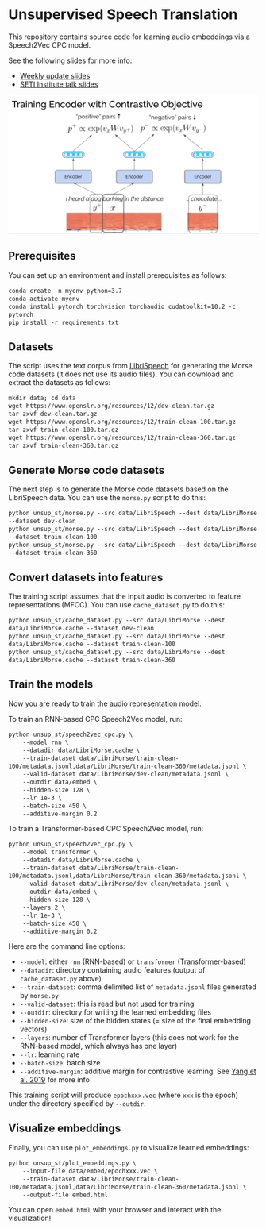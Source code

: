 # Unsupervised Speech Translation

This repository contains source code for learning audio embeddings via a Speech2Vec CPC model.

See the following slides for more info:

* [Weekly update slides](https://docs.google.com/presentation/d/1nZjLOLjB-Lwm3I-ZRDAyotCXCAJXAJXgouyXtTyk5Kk/edit?usp=sharing)
* [SETI Institute talk slides](https://docs.google.com/presentation/d/1v-_BFgZ1n_OloOqbtun5WlOtQrMzthyHuiQob139P20/edit?usp=sharing)

![](cpc.png)

## Prerequisites

You can set up an environment and install prerequisites as follows:

```
conda create -n myenv python=3.7
conda activate myenv
conda install pytorch torchvision torchaudio cudatoolkit=10.2 -c pytorch
pip install -r requirements.txt
```

## Datasets

The script uses the text corpus from [LibriSpeech](https://www.openslr.org/12) for generating the Morse code datasets (it does not use its audio files). You can download and extract the datasets as follows:

```
mkdir data; cd data
wget https://www.openslr.org/resources/12/dev-clean.tar.gz
tar zxvf dev-clean.tar.gz
wget https://www.openslr.org/resources/12/train-clean-100.tar.gz
tar zxvf train-clean-100.tar.gz
wget https://www.openslr.org/resources/12/train-clean-360.tar.gz
tar zxvf train-clean-360.tar.gz
```

## Generate Morse code datasets

The next step is to generate the Morse code datasets based on the LibriSpeech data. You can use the `morse.py` script to do this:

```
python unsup_st/morse.py --src data/LibriSpeech --dest data/LibriMorse --dataset dev-clean
python unsup_st/morse.py --src data/LibriSpeech --dest data/LibriMorse --dataset train-clean-100
python unsup_st/morse.py --src data/LibriSpeech --dest data/LibriMorse --dataset train-clean-360
```

## Convert datasets into features

The training script assumes that the input audio is converted to feature representations (MFCC). You can use `cache_dataset.py` to do this:

```
python unsup_st/cache_dataset.py --src data/LibriMorse --dest data/LibriMorse.cache --dataset dev-clean
python unsup_st/cache_dataset.py --src data/LibriMorse --dest data/LibriMorse.cache --dataset train-clean-100
python unsup_st/cache_dataset.py --src data/LibriMorse --dest data/LibriMorse.cache --dataset train-clean-360
```

## Train the models

Now you are ready to train the audio representation model.

To train an RNN-based CPC Speech2Vec model, run:

```
python unsup_st/speech2vec_cpc.py \
    --model rnn \
    --datadir data/LibriMorse.cache \
    --train-dataset data/LibriMorse/train-clean-100/metadata.jsonl,data/LibriMorse/train-clean-360/metadata.jsonl \
    --valid-dataset data/LibriMorse/dev-clean/metadata.jsonl \
    --outdir data/embed \
    --hidden-size 128 \
    --lr 1e-3 \
    --batch-size 450 \
    --additive-margin 0.2
```

To train a Transformer-based CPC Speech2Vec model, run:

```
python unsup_st/speech2vec_cpc.py \
    --model transformer \
    --datadir data/LibriMorse.cache \
    --train-dataset data/LibriMorse/train-clean-100/metadata.jsonl,data/LibriMorse/train-clean-360/metadata.jsonl \
    --valid-dataset data/LibriMorse/dev-clean/metadata.jsonl \
    --outdir data/embed \
    --hidden-size 128 \
    --layers 2 \
    --lr 1e-3 \
    --batch-size 450 \
    --additive-margin 0.2
```

Here are the command line options:

* `--model`: either `rnn` (RNN-based) or `transformer` (Transformer-based)
* `--datadir`: directory containing audio features (output of `cache_dataset.py` above)
* `--train-dataset`: comma delimited list of `metadata.jsonl` files generated by `morse.py`
* `--valid-dataset`: this is read but not used for training
* `--outdir`: directory for writing the learned embedding files
* `--hidden-size`: size of the hidden states (= size of the final embedding vectors)
* `--layers`: number of Transformer layers (this does not work for the RNN-based model, which always has one layer)
* `--lr`: learning rate
* `--batch-size`: batch size
* `--additive-margin`: additive margin for contrastive learning. See [Yang et al. 2019](https://arxiv.org/abs/1902.08564) for more info

This training script will produce `epochxxx.vec` (where `xxx` is the epoch) under the directory specified by `--outdir`.

## Visualize embeddings

Finally, you can use `plot_embeddings.py` to visualize learned embeddings:

```
python unsup_st/plot_embeddings.py \
    --input-file data/embed/epochxxx.vec \
    --train-dataset data/LibriMorse/train-clean-100/metadata.jsonl,data/LibriMorse/train-clean-360/metadata.jsonl \
    --output-file embed.html
```

You can open `embed.html` with your browser and interact with the visualization!
